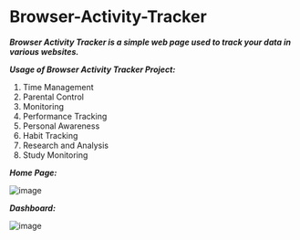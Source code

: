 # Browser-Activity-Tracker
_**Browser Activity Tracker is a simple web page used to track your data in various websites.**_

_**Usage of Browser Activity Tracker Project:**_
1. Time Management
2. Parental Control
3. Monitoring
4. Performance Tracking
5. Personal Awareness
6. Habit Tracking
7. Research and Analysis
8. Study Monitoring

_**Home Page:**_

![image](https://github.com/2110030020/Browser-Activity-Tracker/assets/110022497/9c55de95-076d-4a2c-b26a-b00cf88c1218)

_**Dashboard:**_

![image](https://github.com/2110030020/Browser-Activity-Tracker/assets/110022497/c8fcb355-01e0-4ddb-ac5c-056026d0dbf9)
